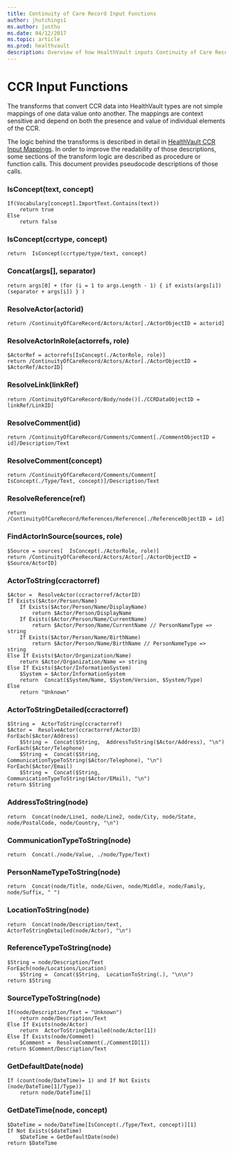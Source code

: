 ```yaml
---
title: Continuity of Care Record Input Functions
author: jhutchings1
ms.author: justhu
ms.date: 04/12/2017
ms.topic: article
ms.prod: healthvault
description: Overview of how HealthVault inputs Continuity of Care Records into HealthVault data. 
---
```


CCR Input Functions
===================

The transforms that convert CCR data into HealthVault types are not simple mappings of one data value onto another. The mappings are context sensitive and depend on both the presence and value of individual elements of the CCR.

The logic behind the transforms is described in detail in [HealthVault CCR Input Mappings](ccr-input-mappings). In order to improve the readability of those descriptions, some sections of the transform logic are described as procedure or function calls. This document provides pseudocode descriptions of those calls.

### <a id="IsConcept"/>IsConcept(text, concept)

```pseudocode
If(Vocabulary[concept].ImportText.Contains(text)) 
    return true 
Else 
    return false 
```

### IsConcept(ccrtype, concept)

```pseudocode
return  IsConcept(ccrtype/type/text, concept)
```

### <a id="Concat"/>Concat(args\[\], separator)

```pseudocode
return args[0] + (for (i = 1 to args.Length - 1) { if exists(args[i]) (separator + args[i]) } )
```

### <a id="ResolveActor"/>ResolveActor(actorid)

```pseudocode
return /ContinuityOfCareRecord/Actors/Actor[./ActorObjectID = actorid]
```

### <a id="ResolveActorInRole"/>ResolveActorInRole(actorrefs, role)

```pseudocode
$ActorRef = actorrefs[IsConcept(./ActorRole, role)] 
return /ContinuityOfCareRecord/Actors/Actor[./ActorObjectID = $ActorRef/ActorID] 
```

### <a id="ResolveLink"/>ResolveLink(linkRef)

```pseudocode
return /ContinuityOfCareRecord/Body/node()[./CCRDataObjectID = linkRef/LinkID]
```

### <a id="ResolveComment"/>ResolveComment(id)

```pseudocode
return /ContinuityOfCareRecord/Comments/Comment[./CommentObjectID = id]/Description/Text
```

### ResolveComment(concept)

```pseudocode
return /ContinuityOfCareRecord/Comments/Comment[  IsConcept(./Type/Text, concept)]/Description/Text
```

### ResolveReference(ref)

```pseudocode
return /ContinuityOfCareRecord/References/Reference[./ReferenceObjectID = id]
```

### <a id="FindActorInSource"/>FindActorInSource(sources, role)

```pseudocode
$Source = sources[  IsConcept(./ActorRole, role)] 
return /ContinuityOfCareRecord/Actors/Actor[./ActorObjectID = $Source/ActorID] 
```

### <a id="ActorToString"/>ActorToString(ccractorref)

```pseudocode
$Actor =  ResolveActor(ccractorref/ActorID) 
If Exists($Actor/Person/Name) 
    If Exists($Actor/Person/Name/DisplayName) 
        return $Actor/Person/DisplayName 
    If Exists($Actor/Person/Name/CurrentName) 
        return $Actor/Person/Name/CurrentName // PersonNameType => string 
    If Exists($Actor/Person/Name/BirthName) 
        return $Actor/Person/Name/BirthName // PersonNameType => string 
Else If Exists($Actor/Organization/Name) 
    return $Actor/Organization/Name => string 
Else If Exists($Actor/InformationSystem) 
    $System = $Actor/InformationSystem 
    return  Concat($System/Name, $System/Version, $System/Type) 
Else 
    return "Unknown"    
```

### ActorToStringDetailed(ccractorref)

```pseudocode
$String =  ActorToString(ccractorref) 
$Actor =  ResolveActor(ccractorref/ActorID) 
ForEach($Actor/Address) 
    $String =  Concat($String,  AddressToString($Actor/Address), "\n") 
ForEach($Actor/Telephone) 
    $String =  Concat($String,  CommunicationTypeToString($Actor/Telephone), "\n") 
ForEach($Actor/Email) 
    $String =  Concat($String,  CommunicationTypeToString($Actor/EMail), "\n") 
return $String  
```

### AddressToString(node)

```pseudocode
return  Concat(node/Line1, node/Line2, node/City, node/State, node/PostalCode, node/Country, "\n")
```

### CommunicationTypeToString(node)

```pseudocode
return  Concat(./node/Value, ./node/Type/Text)
```

### <a id="PersonNameTypeToString"/>PersonNameTypeToString(node)

```pseudocode
return  Concat(node/Title, node/Given, node/Middle, node/Family, node/Suffix, " ")
```

### LocationToString(node)

```pseudocode
return  Concat(node/Description/text,  ActorToStringDetailed(node/Actor), "\n")
```

### <a id="ReferenceTypeToString"/>ReferenceTypeToString(node)

```pseudocode
$String = node/Description/Text 
ForEach(node/Locations/Location) 
    $String =  Concat($String,  LocationToString(.), "\n\n") 
return $String  
```

### <a id="SourceTypeToString"/>SourceTypeToString(node)

```pseudocode
If(node/Description/Text = "Unknown") 
    return node/Description/Text 
Else If Exists(node/Actor) 
    return  ActorToStringDetailed(node/Actor[1]) 
Else If Exists(node/Comment) 
    $Comment =  ResolveComment(./CommentID[1]) 
return $Comment/Description/Text 
```

### GetDefaultDate(node)

```pseudocode
If (count(node/DateTime)= 1) and If Not Exists (node/DateTime[1]/Type))
    return node/DateTime[1]
```

### <a id="GetDateTime"/>GetDateTime(node, concept)

```pseudocode
$DateTime = node/DateTime[IsConcept(./Type/Text, concept)][1]
If Not Exists($dateTime)
    $DateTime = GetDefaultDate(node)
return $DateTime
```
